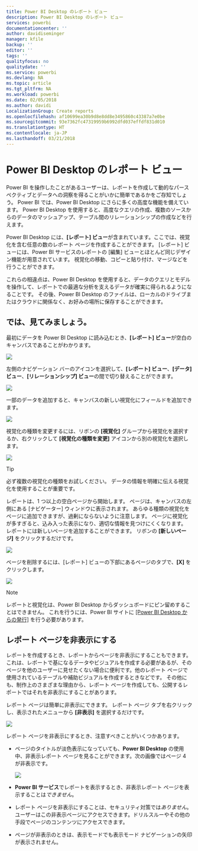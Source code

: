 ```yaml
---
title: Power BI Desktop のレポート ビュー
description: Power BI Desktop のレポート ビュー
services: powerbi
documentationcenter: ''
author: davidiseminger
manager: kfile
backup: ''
editor: ''
tags: ''
qualityfocus: no
qualitydate: ''
ms.service: powerbi
ms.devlang: NA
ms.topic: article
ms.tgt_pltfrm: NA
ms.workload: powerbi
ms.date: 02/05/2018
ms.author: davidi
LocalizationGroup: Create reports
ms.openlocfilehash: af10699ea30b9d8e8dd8e3495860c43387a7e0be
ms.sourcegitcommit: 93e7362fc47319959b6992dfd037effdf831d010
ms.translationtype: HT
ms.contentlocale: ja-JP
ms.lasthandoff: 03/21/2018
---
```

# <a name="report-view-in-power-bi-desktop"></a>Power BI Desktop のレポート ビュー
Power BI を操作したことがあるユーザーは、レポートを作成して動的なパースペクティブとデータへの洞察を得ることがいかに簡単であるかをご存知でしょう。 Power BI では、Power BI Desktop にさらに多くの高度な機能を備えています。 Power BI Desktop を使用すると、高度なクエリの作成、複数のソースからのデータのマッシュアップ、テーブル間のリレーションシップの作成などを行えます。

Power BI Desktop には、**[レポート] ビュー**が含まれています。ここでは、視覚化を含む任意の数のレポート ページを作成することができます。 [レポート] ビューには、Power BI サービスのレポートの [編集] ビューとほとんど同じデザイン機能が用意されています。 視覚化の移動、コピーと貼り付け、マージなどを行うことができます。

これらの相違点は、Power BI Desktop を使用すると、データのクエリとモデルを操作して、レポートでの最適な分析を支えるデータが確実に得られるようになることです。 その後、Power BI Desktop のファイルは、ローカルのドライブまたはクラウドに関係なく、お好みの場所に保存することができます。

## <a name="lets-take-a-look"></a>では、見てみましょう。
最初にデータを Power BI Desktop に読み込むとき、**[レポート] ビュー**が空白のキャンバスであることがわかります。

![](media/desktop-report-view/pbi_reportviewinpbidesigner_reportview.png)

左側のナビゲーション バーのアイコンを選択して、**[レポート] ビュー**、**[データ] ビュー**、**[リレーションシップ] ビュー**の間で切り替えることができます。

![](media/desktop-report-view/pbi_reportviewinpbidesigner_changeview.png)

一部のデータを追加すると、キャンバスの新しい視覚化にフィールドを追加できます。

![](media/desktop-report-view/pbid_reportview_addvis.gif)

視覚化の種類を変更するには、リボンの **[視覚化]** グループから視覚化を選択するか、右クリックして **[視覚化の種類を変更]** アイコンから別の視覚化を選択します。

![](media/desktop-report-view/pbid_reportview_changevis.gif)

> [!TIP]
> 必ず複数の視覚化の種類をお試しください。 データの情報を明確に伝える視覚化を使用することが重要です。
> 
> 

レポートは、1 つ以上の空白ページから開始します。 ページは、キャンバスの左側にある [ナビゲーター] ウィンドウに表示されます。 あらゆる種類の視覚化をページに追加できますが、過剰にならないように注意します。 ページに視覚化が多すぎると、込み入った表示になり、適切な情報を見つけにくくなります。 レポートには新しいページを追加することができます。 リボンの **[新しいページ]** をクリックするだけです。

![](media/desktop-report-view/pbidesignerreportviewnewpage.png)

ページを削除するには、[レポート] ビューの下部にあるページのタブで、**[X]** をクリックします。

![](media/desktop-report-view/pbi_reportviewinpbidesigner_deletepage.png)

> [!NOTE]
> レポートと視覚化は、Power BI Desktop からダッシュボードにピン留めすることはできません。 これを行うには、Power BI サイトに [[Power BI Desktop からの発行]](desktop-upload-desktop-files.md) を行う必要があります。

## <a name="hide-report-pages"></a>レポート ページを非表示にする

レポートを作成するとき、レポートからページを非表示にすることもできます。 これは、レポートで基になるデータやビジュアルを作成する必要があるが、そのページを他のユーザーに見せたくない場合に便利です。他のレポート ページで使用されているテーブルや補助ビジュアルを作成するときなどです。 その他にも、制作上のさまざまな理由から、レポート ページを作成しても、公開するレポートではそれを非表示にすることがあります。 

レポート ページは簡単に非表示にできます。 レポート ページ タブを右クリックし、表示されたメニューから **[非表示]** を選択するだけです。

![](media/desktop-report-view/report-view_05.png)

レポート ページを非表示にするとき、注意すべきことがいくつかあります。

* ページのタイトルが淡色表示になっていても、**Power BI Desktop** の使用中、非表示レポート ページを見ることができます。次の画像ではページ 4 が非表示です。

    ![](media/desktop-report-view/report-view_06.png)

* **Power BI サービス**でレポートを表示するとき、非表示レポート ページを表示することは*できません*。

* レポート ページを非表示にすることは、セキュリティ対策では*ありません*。 ユーザーはこの非表示ページにアクセスできます。ドリルスルーやその他の手段でページのコンテンツにアクセスできます。

* ページが非表示のときは、表示モードでも表示モード ナビゲーションの矢印が表示されません。

